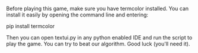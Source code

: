 Before playing this game, make sure you have termcolor installed. You can install it easily by opening the command line and entering:

pip install termcolor

Then you can open textui.py in any python enabled IDE and run the script to play the game. You can try to beat our algorithm. Good luck (you'll need it).